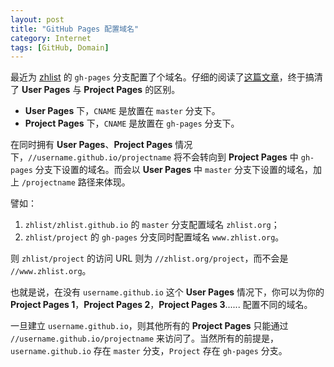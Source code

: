 ```yaml
---
layout: post
title: "GitHub Pages 配置域名"
category: Internet
tags: [GitHub, Domain]
---
```


最近为 [zhlist](http://github.com/zhlist/zhlist) 的 `gh-pages`  分支配置了个域名。仔细的阅读了[这篇文章](https://help.github.com/articles/setting-up-a-custom-domain-with-pages)，终于搞清了 **User Pages** 与 **Project Pages** 的区别。

- **User Pages** 下，`CNAME` 是放置在 `master` 分支下。
- **Project Pages** 下，`CNAME` 是放置在 `gh-pages` 分支下。

在同时拥有 **User Pages**、**Project Pages** 情况下，`//username.github.io/projectname` 将不会转向到 **Project Pages** 中 `gh-pages` 分支下设置的域名。而会以 **User Pages** 中 `master` 分支下设置的域名，加上 `/projectname` 路径来体现。

<!-- more -->
譬如：

1. `zhlist/zhlist.github.io` 的 `master` 分支配置域名 `zhlist.org`；
2. `zhlist/project` 的 `gh-pages` 分支同时配置域名 `www.zhlist.org`。

则 `zhlist/project` 的访问 URL 则为 `//zhlist.org/project`，而不会是 `//www.zhlist.org`。

也就是说，在没有 `username.github.io` 这个 **User Pages** 情况下，你可以为你的 **Project Pages 1**，**Project Pages 2**，**Project Pages 3**...... 配置不同的域名。

一旦建立 `username.github.io`，则其他所有的 **Project Pages** 只能通过 `//username.github.io/projectname` 来访问了。当然所有的前提是，`username.github.io` 存在 `master` 分支，`Project` 存在 `gh-pages` 分支。
